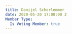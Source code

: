 ```yaml
---
title: Danijel Schorlemmer
date: 2020-05-20 17:00:00 Z
Member Type:
  Is Voting Member: true
---
```


